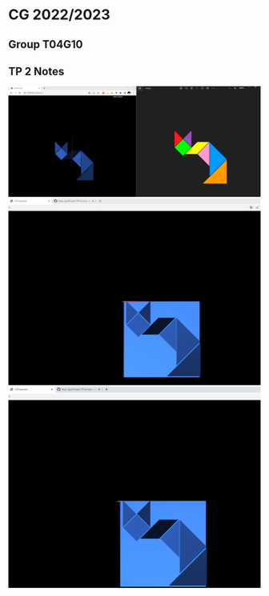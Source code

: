 # CG 2022/2023

## Group T04G10

## TP 2 Notes


![Screenshot 1](screenshots/cg-t04g10-tp2-1.png)
![Screenshot 2](screenshots/cg-t04g10-tp2-2.png)
![Screenshot 3](screenshots/cg-t04g10-tp2-3.png)


